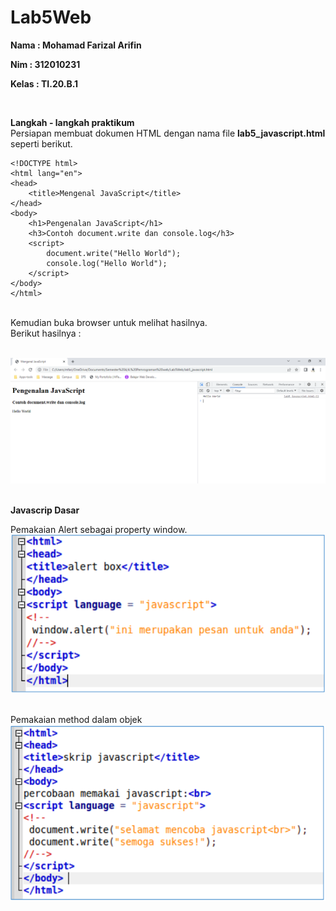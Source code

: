 # Lab5Web

**Nama  : Mohamad Farizal Arifin**

**Nim   : 312010231**

**Kelas : TI.20.B.1**

<br>

**Langkah - langkah praktikum**<br>
Persiapan membuat dokumen HTML dengan nama file **lab5_javascript.html** seperti berikut.<br>

```
<!DOCTYPE html>
<html lang="en">
<head>
    <title>Mengenal JavaScript</title>
</head>
<body>
    <h1>Pengenalan JavaScript</h1>
    <h3>Contoh document.write dan console.log</h3>
    <script>
        document.write("Hello World");
        console.log("Hello World");
    </script>
</body>
</html>
```
<br>
Kemudian buka browser untuk melihat hasilnya. <br>
Berikut hasilnya :<br>
<br>

![gambar 1](image/pict1.PNG) <br>
<br>

**Javascrip Dasar**<br>

Pemakaian Alert sebagai property window.<br>
![gambar 2](image/pict2.PNG) <br>
<br>

Pemakaian method dalam objek<br>
![gambar 2](image/pict3.PNG) <br>
<br>
